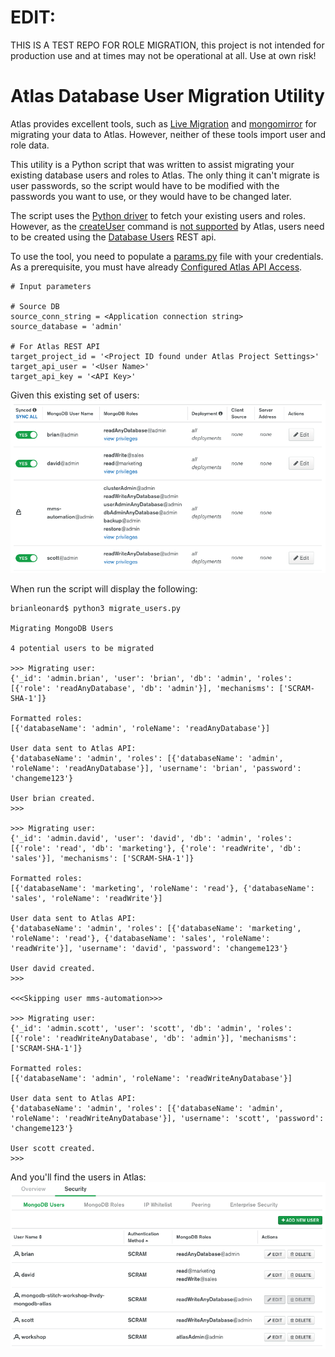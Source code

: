 # EDIT:

THIS IS A TEST REPO FOR ROLE MIGRATION, this project is not intended for production use and at times may not be operational at all. Use at own risk!

# Atlas Database User Migration Utility

Atlas provides excellent tools, such as [Live Migration](https://docs.atlas.mongodb.com/import/live-import/) and [mongomirror](https://docs.atlas.mongodb.com/import/mongomirror/) for migrating your data to Atlas. However, neither of these tools import user and role data.

This utility is a Python script that was written to assist migrating your existing database users and roles to Atlas. The only thing it can't migrate is user passwords, so the script would have to be modified with the passwords you want to use, or they would have to be changed later.

The script uses the [Python driver](https://docs.mongodb.com/ecosystem/drivers/python/#python-driver) to fetch your existing users and roles. However, as the [createUser](https://docs.mongodb.com/manual/reference/command/createUser/#dbcmd.createUser) command is [not supported](https://docs.atlas.mongodb.com/reference/unsupported-commands-paid-tier-clusters/) by Atlas, users need to be created using the [Database Users](https://docs.atlas.mongodb.com/reference/api/database-users/) REST api.

To use the tool, you need to populate a [params.py](params.py) file with your credentials. As a prerequisite, you must have already [Configured Atlas API Access](https://docs.atlas.mongodb.com/configure-api-access/).

```
# Input parameters

# Source DB
source_conn_string = <Application connection string>
source_database = 'admin'

# For Atlas REST API
target_project_id = '<Project ID found under Atlas Project Settings>'
target_api_user = '<User Name>'
target_api_key = '<API Key>'
```
Given this existing set of users:
![](images/source_users.png)

When run the script will display the following:

```
brianleonard$ python3 migrate_users.py

Migrating MongoDB Users

4 potential users to be migrated

>>> Migrating user:
{'_id': 'admin.brian', 'user': 'brian', 'db': 'admin', 'roles': [{'role': 'readAnyDatabase', 'db': 'admin'}], 'mechanisms': ['SCRAM-SHA-1']}

Formatted roles:
[{'databaseName': 'admin', 'roleName': 'readAnyDatabase'}]

User data sent to Atlas API:
{'databaseName': 'admin', 'roles': [{'databaseName': 'admin', 'roleName': 'readAnyDatabase'}], 'username': 'brian', 'password': 'changeme123'}

User brian created.
>>>

>>> Migrating user:
{'_id': 'admin.david', 'user': 'david', 'db': 'admin', 'roles': [{'role': 'read', 'db': 'marketing'}, {'role': 'readWrite', 'db': 'sales'}], 'mechanisms': ['SCRAM-SHA-1']}

Formatted roles:
[{'databaseName': 'marketing', 'roleName': 'read'}, {'databaseName': 'sales', 'roleName': 'readWrite'}]

User data sent to Atlas API:
{'databaseName': 'admin', 'roles': [{'databaseName': 'marketing', 'roleName': 'read'}, {'databaseName': 'sales', 'roleName': 'readWrite'}], 'username': 'david', 'password': 'changeme123'}

User david created.
>>>

<<<Skipping user mms-automation>>>

>>> Migrating user:
{'_id': 'admin.scott', 'user': 'scott', 'db': 'admin', 'roles': [{'role': 'readWriteAnyDatabase', 'db': 'admin'}], 'mechanisms': ['SCRAM-SHA-1']}

Formatted roles:
[{'databaseName': 'admin', 'roleName': 'readWriteAnyDatabase'}]

User data sent to Atlas API:
{'databaseName': 'admin', 'roles': [{'databaseName': 'admin', 'roleName': 'readWriteAnyDatabase'}], 'username': 'scott', 'password': 'changeme123'}

User scott created.
>>>
```

And you'll find the users in Atlas:
![](images/target_users.png)
